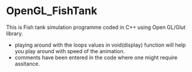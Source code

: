 # OpenGL_FishTank

This is Fish tank simulation programme coded in C++ using Open GL/Glut library. 
- playing around with the loops values in void(display) function will help you play around with speed of the animation. 
- comments have been entered in the code where one might require assitance. 
